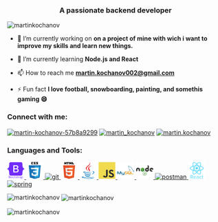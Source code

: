<h3 align="center">A passionate backend developer</h3>

<p align="left"> <img src="https://komarev.com/ghpvc/?username=martinkochanov&label=Profile%20views&color=0e75b6&style=flat" alt="martinkochanov" /> </p>

- 🔭 I’m currently working on **on a project of mine with wich i want to improve my skills and learn new things.**

- 🌱 I’m currently learning **Node.js and React**

- 📫 How to reach me **martin.kochanov002@gmail.com**

- ⚡ Fun fact **I love football, snowboarding, painting, and somethis gaming 😄**

<h3 align="left">Connect with me:</h3>
<p align="left">
<a href="https://linkedin.com/in/martin-kochanov-57b8a9299" target="blank"><img align="center" src="https://raw.githubusercontent.com/rahuldkjain/github-profile-readme-generator/master/src/images/icons/Social/linked-in-alt.svg" alt="martin-kochanov-57b8a9299" height="30" width="40" /></a>
<a href="https://fb.com/martin_kochanov" target="blank"><img align="center" src="https://raw.githubusercontent.com/rahuldkjain/github-profile-readme-generator/master/src/images/icons/Social/facebook.svg" alt="martin_kochanov" height="30" width="40" /></a>
<a href="https://instagram.com/martin.kochanov" target="blank"><img align="center" src="https://raw.githubusercontent.com/rahuldkjain/github-profile-readme-generator/master/src/images/icons/Social/instagram.svg" alt="martin.kochanov" height="30" width="40" /></a>
</p>

<h3 align="left">Languages and Tools:</h3>
<p align="left"> <a href="https://getbootstrap.com" target="_blank" rel="noreferrer"> <img src="https://raw.githubusercontent.com/devicons/devicon/master/icons/bootstrap/bootstrap-plain-wordmark.svg" alt="bootstrap" width="40" height="40"/> </a> <a href="https://www.w3schools.com/css/" target="_blank" rel="noreferrer"> <img src="https://raw.githubusercontent.com/devicons/devicon/master/icons/css3/css3-original-wordmark.svg" alt="css3" width="40" height="40"/> </a> <a href="https://git-scm.com/" target="_blank" rel="noreferrer"> <img src="https://www.vectorlogo.zone/logos/git-scm/git-scm-icon.svg" alt="git" width="40" height="40"/> </a> <a href="https://www.w3.org/html/" target="_blank" rel="noreferrer"> <img src="https://raw.githubusercontent.com/devicons/devicon/master/icons/html5/html5-original-wordmark.svg" alt="html5" width="40" height="40"/> </a> <a href="https://www.java.com" target="_blank" rel="noreferrer"> <img src="https://raw.githubusercontent.com/devicons/devicon/master/icons/java/java-original.svg" alt="java" width="40" height="40"/> </a> <a href="https://developer.mozilla.org/en-US/docs/Web/JavaScript" target="_blank" rel="noreferrer"> <img src="https://raw.githubusercontent.com/devicons/devicon/master/icons/javascript/javascript-original.svg" alt="javascript" width="40" height="40"/> </a> <a href="https://www.mysql.com/" target="_blank" rel="noreferrer"> <img src="https://raw.githubusercontent.com/devicons/devicon/master/icons/mysql/mysql-original-wordmark.svg" alt="mysql" width="40" height="40"/> </a> <a href="https://nodejs.org" target="_blank" rel="noreferrer"> <img src="https://raw.githubusercontent.com/devicons/devicon/master/icons/nodejs/nodejs-original-wordmark.svg" alt="nodejs" width="40" height="40"/> </a> <a href="https://postman.com" target="_blank" rel="noreferrer"> <img src="https://www.vectorlogo.zone/logos/getpostman/getpostman-icon.svg" alt="postman" width="40" height="40"/> </a> <a href="https://reactjs.org/" target="_blank" rel="noreferrer"> <img src="https://raw.githubusercontent.com/devicons/devicon/master/icons/react/react-original-wordmark.svg" alt="react" width="40" height="40"/> </a> <a href="https://spring.io/" target="_blank" rel="noreferrer"> <img src="https://www.vectorlogo.zone/logos/springio/springio-icon.svg" alt="spring" width="40" height="40"/> </a> </p>

<p><img align="left" src="https://github-readme-stats.vercel.app/api/top-langs?username=martinkochanov&show_icons=true&theme=dark&locale=en&layout=compact" alt="martinkochanov" /></p>

<p>&nbsp;<img align="center" src="https://github-readme-stats.vercel.app/api?username=martinkochanov&show_icons=true&theme=dark&locale=en" alt="martinkochanov" /></p>

<p><img align="center" src="https://github-readme-streak-stats.herokuapp.com/?user=martinkochanov&theme=dark" alt="martinkochanov" /></p>
